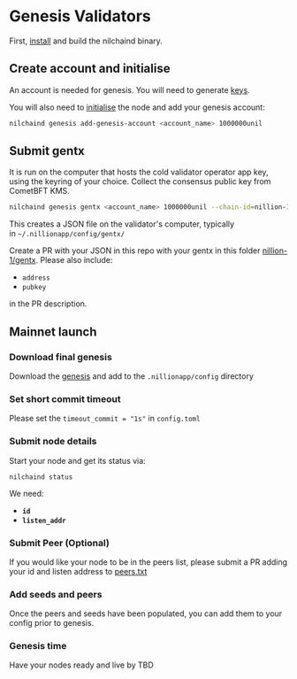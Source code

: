 # Genesis Validators

First, [install](./INSTALL.md) and build the nilchaind binary.

## **Create account and initialise**

An account is needed for genesis. You will need to generate [keys](./KEYS.md).

You will also need to [initialise](./INITIALISE.md) the node and add your genesis account:

```bash
nilchaind genesis add-genesis-account <account_name> 1000000unil
```

## **Submit gentx**


It is run on the computer that hosts the cold validator operator app key, using the keyring of your choice. Collect the consensus public key from CometBFT KMS.

```bash
nilchaind genesis gentx <account_name> 1000000unil --chain-id=nillion-1 --moniker=<your moniker> --details=<your desc> --commission-rate=0.05 --commission-max-rate=0.2 --commission-max-change-rate=0.02 --pubkey=$(nilchaind comet show-validator) --identity=<your ident> --security-contact <your-email> --keyring-backend os
```

This creates a JSON file on the validator's computer, typically in `~/.nillionapp/config/gentx/`

Create a PR with your JSON in this repo with your gentx in this folder [nillion-1/gentx](../gentx).  Please also include:

- `address`
- `pubkey`

in the PR description.


## Mainnet launch

### **Download final genesis**

Download the [genesis](../genesis.json) and add to the `.nillionapp/config` directory

### Set short commit timeout

Please set the `timeout_commit = "1s"` in `config.toml`

### **Submit node details**

Start your node and get its status via:

```
nilchaind status
```

We need:

- **`id`**
- **`listen_addr`**

### Submit Peer (Optional)

If you would like your node to be in the peers list, please submit a PR adding your id and listen address to [peers.txt](../peers.txt)

### Add seeds and peers

Once the peers and seeds have been populated, you can add them to your config prior to genesis.

### Genesis time

Have your nodes ready and live by TBD
